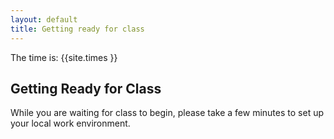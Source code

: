 ```yaml
---
layout: default
title: Getting ready for class
---
```


The time is: {{site.times }}

## Getting Ready for Class
While you are waiting for class to begin, please take a few minutes to set up your local work environment.

